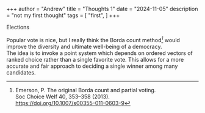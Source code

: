 +++
author = "Andrew"
title = "Thoughts 1"
date = "2024-11-05"
description = "not my first thought"
tags = [
    "first",
]
+++

Elections
<!--more-->


Popular vote is nice, but I really think the Borda count method<cite>[^1]</cite>
would improve the diversity and ultimate well-being of a democracy.<br>
The idea is to invoke a point system which depends on ordered
vectors of ranked choice rather than a single favorite vote. 
This allows for a more accurate and fair approach to deciding 
a single winner among many candidates.


[^1]:Emerson, P. The original Borda count and partial voting. <br>
	Soc Choice Welf 40, 353–358 (2013). <br>
	https://doi.org/10.1007/s00355-011-0603-9
